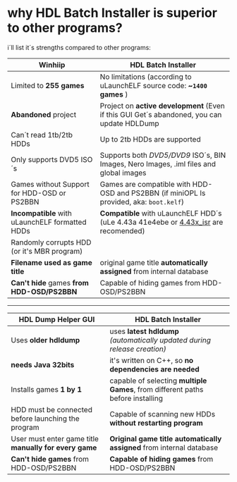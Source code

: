 # why HDL Batch Installer is superior to other programs?

i´ll list it´s strengths compared to other programs:

__Winhiip__  | __HDL Batch Installer__ |
--------------- | ------------
Limited to __255 games__ | No limitations (according to uLaunchELF source code: __~`1400` games__ ) |
__Abandoned__ project | Project on __active development__ (Even if this GUI Get´s abandoned, you can update HDLDump |
Can´t read 1tb/2tb HDDs | Up to 2tb HDDs are supported |
Only supports DVD5 ISO´s | Supports both _DVD5/DVD9_ ISO´s, BIN Images, Nero Images, .iml files and global images |
Games without Support for HDD-OSD or PS2BBN | Games are compatible with HDD-OSD and PS2BBN (if miniOPL Is provided, aka: `boot.kelf`) |
__Incompatible__ with uLaunchELF formatted HDDs | __Compatible__ with uLaunchELF HDD´s (uLe 4.43a 41e4ebe or [4.43x_isr](https://github.com/israpps/wLaunchELF_ISR) are recomended) |
Randomly corrupts HDD (or it's MBR program)| 
__Filename used as game title__ | original game title __automatically assigned__ from internal database
__Can't hide__ games __from HDD-OSD/PS2BBN__ | Capable of hiding games from HDD-OSD/PS2BBN
***
__HDL Dump Helper GUI__ | __HDL Batch Installer__ |
------------------- | -------------------- |
Uses __older hdldump__ | uses __latest hdldump__ _(automatically updated during release creation)_ |
__needs Java 32bits__ | it's written on C++, so __no dependencies are needed__ |
Installs games __1 by 1__ | capable of selecting __multiple Games__, from different paths before installing |
HDD must be connected before launching the program | Capable of scanning new HDDs __without restarting program__ |
User must enter game title __manually for every game__ | __Original game title automatically assigned__ from internal database |
__Can't hide games__ from HDD-OSD/PS2BBN | __Capable of hiding games__ from HDD-OSD/PS2BBN |

